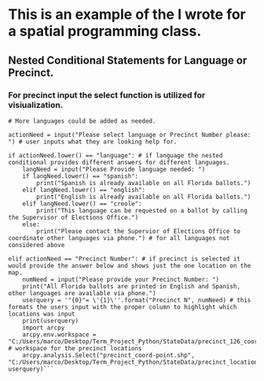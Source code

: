 # This is an example of the I wrote for a spatial programming class.

## Nested Conditional Statements for Language or Precinct.

### For precinct input the select function is utilized for visiualization.

```# Trying to set up the conditionals for the different languages that were most likely to be asked.
# More languages could be added as needed.

actionNeed = input("Please select language or Precinct Number please: ") # user inputs what they are looking help for.

if actionNeed.lower() == "language": # if language the nested conditional provides different answers for different languages.
    langNeed = input("Please Provide language needed: ")
    if langNeed.lower() == "spanish":
        print("Spanish is already available on all Florida ballots.")
    elif langNeed.lower() == "english":
        print("English is already available on all Florida ballots.")
    elif langNeed.lower() == "creole":
        print("This language can be requested on a ballot by calling the Supervisor of Elections Office.")
    else:
        print("Please contact the Supervior of Elections Office to coordinate other languages via phone.") # for all languages not considered above
        
elif actionNeed == "Precinct Number": # if precinct is selected it would provide the answer below and shows just the one location on the map.
    numNeed = input("Please provide your Precinct Number: ")
    print("All Florida ballots are printed in English and Spanish, other languages are available via phone.")
    userquery = '"{0}"= \'{1}\''.format("Precinct N", numNeed) # this formats the users input with the proper column to highlight which locations was input
    print(userquery)
    import arcpy
    arcpy.env.workspace = "C:/Users/marco/Desktop/Term_Project_Python/StateData/precinct_126_coord" # workspace for the precinct locations
    arcpy.analysis.Select("precinct_coord-point.shp", "C:/Users/marco/Desktop/Term_Project_Python/StateData/precinct_location", userquery)```
